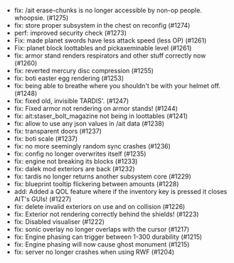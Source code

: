 - fix: /ait erase-chunks is no longer accessible by non-op people. whoopsie. (#1275)
- fix: store proper subsystem in the chest on reconfig (#1274)
- perf: improved security check (#1273)
- Fix: made planet swords have less attack speed (less OP) (#1261)
- Fix: planet block loottables and pickaxeminable level (#1261)
- fix: armor stand renders respirators and other stuff correctly now (#1260)
- fix: reverted mercury disc compression (#1255)
- fix: boti easter egg rendering  (#1253)
- fix: being able to breathe where you shouldn't be with your helmet off. (#1248)
- fix: fixed old, invisible TARDIS'. (#1247)
- fix: Fixed armor not rendering on armor stands! (#1244)
- fix: ait:staser_bolt_magazine not being in loottables (#1241)
- fix: allow to use any json values in /ait data (#1238)
- fix: transparent doors (#1237)
- fix: boti scale (#1237)
- fix: no more seemingly random sync crashes (#1236)
- fix: config no longer overwrites itself (#1235)
- fix: engine not breaking its blocks (#1233)
- fix: dalek mod exteriors are back (#1232)
- fix: tardis no longer returns another subsystem core (#1229)
- fix: blueprint tooltip flickering between amounts (#1228)
- add: Added a QOL feature where if the inventory key is pressed it closes AIT's GUIs! (#1227)
- fix: delete invalid exteriors on use and on collision (#1226)
- fix: Exterior not rendering correctly behind the shields! (#1223)
- fix: Disabled visualiser (#1222)
- fix: sonic overlay no longer overlaps with the cursor (#1217)
- fix: Engine phasing can trigger between 1-300 durability (#1215)
- fix: Engine phasing will now cause ghost monument  (#1215)
- fix: server no longer crashes when using RWF (#1204)